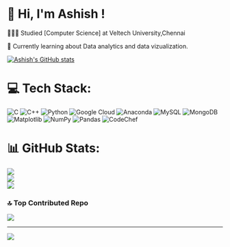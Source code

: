 

<!-- main prfoilr made on 2 sept 2024 start from here -->

# 👋 Hi, I'm Ashish !

👩🏻‍🎓 Studied [Computer Science] at Veltech University,Chennai <br/>

💭 Currently learning about Data analytics and data vizualization.

<!-- GitHub stats from https://github.com/anuraghazra/github-readme-stats -->
[![Ashish's GitHub stats](https://github-readme-stats.vercel.app/api?username=ashish2024&theme=transparent&hide_border=false&include_all_commits=true&count_private=true)](https://github.com/ashish2024/github-readme-stats)



# 💻 Tech Stack:
![C](https://img.shields.io/badge/c-%2300599C.svg?style=for-the-badge&logo=c&logoColor=white) ![C++](https://img.shields.io/badge/c++-%2300599C.svg?style=for-the-badge&logo=c%2B%2B&logoColor=white) 
![Python](https://img.shields.io/badge/python-3670A0?style=for-the-badge&logo=python&logoColor=ffdd54)
![Google Cloud](https://img.shields.io/badge/GoogleCloud-%234285F4.svg?style=for-the-badge&logo=google-cloud&logoColor=white)
![Anaconda](https://img.shields.io/badge/Anaconda-%2344A833.svg?style=for-the-badge&logo=anaconda&logoColor=white) 
![MySQL](https://img.shields.io/badge/mysql-4479A1.svg?style=for-the-badge&logo=mysql&logoColor=white)
![MongoDB](https://img.shields.io/badge/MongoDB-%234ea94b.svg?style=for-the-badge&logo=mongodb&logoColor=white)
 ![Matplotlib](https://img.shields.io/badge/Matplotlib-%23ffffff.svg?style=for-the-badge&logo=Matplotlib&logoColor=black) 
 ![NumPy](https://img.shields.io/badge/numpy-%23013243.svg?style=for-the-badge&logo=numpy&logoColor=white) 
![Pandas](https://img.shields.io/badge/pandas-%23150458.svg?style=for-the-badge&logo=pandas&logoColor=white)
![CodeChef](https://img.shields.io/badge/CodeChef-%23964B00.svg?style=for-the-badge&logo=CodeChef&logoColor=white)


# 📊 GitHub Stats:
![](https://github-readme-stats.vercel.app/api?username=ashish2024&theme=dark&hide_border=false&include_all_commits=false&count_private=false)<br/>
![](https://github-readme-streak-stats.herokuapp.com/?user=ashish2024&theme=dark&hide_border=false)<br/>
![](https://github-readme-stats.vercel.app/api/top-langs/?username=ashish2024&theme=dark&hide_border=false&include_all_commits=false&count_private=false&layout=compact)

### 🔝 Top Contributed Repo
![](https://github-contributor-stats.vercel.app/api?username=ashish2024&limit=5&theme=dark&combine_all_yearly_contributions=true)

---
[![](https://visitcount.itsvg.in/api?id=ashish2024&icon=4&color=1)](https://visitcount.itsvg.in)

<!-- Proudly created with GPRM ( https://gprm.itsvg.in ) -->





